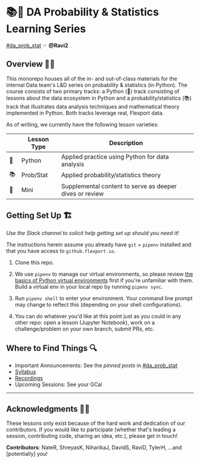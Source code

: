 # 📚🐍 DA Probability & Statistics Learning Series 
[\#da_prob_stat](https://flexport.slack.com/archives/G0119CY6W56) ☞ **@Ravi2**

## Overview 👨‍🏫

This monorepo houses all of the in- and out-of-class materials for the internal Data team's L&D series on probability & statistics (in Python). The course consists of two primary tracks: a Python (🐍) track consisting of lessons about the data ecosystem in Python and a probability/statistics (📚) track that illustrates data analysis techniques and mathematical theory implemented in Python. Both tracks leverage real, Flexport data.

As of writing, we currently have the following lesson varieties:

|   | Lesson Type  | Description                        |
|---|--------------|-------------------------------------|
| 🐍  | Python     | Applied practice using Python for data analysis |
| 📚  | Prob/Stat  | Applied probability/statistics theory |
| 🤏  | Mini       | Supplemental content to serve as deeper dives or review |

## Getting Set Up 🏗
_Use the Slack channel to solicit help getting set up should you need it!_

The instructions herein assume you already have `git` + `pipenv` installed and that you have access to `github.flexport.io`.

1. Clone this repo.

2. We use `pipenv` to manage our virtual environments, so please review [the basics of Python virtual environments](https://flexport.slack.com/files/UP1Q44N20/F010LCCDFJ8/python_environments_101_for_data_analysts) first if you're unfamiliar with them. Build a virtual env in your local repo by running `pipenv sync`.

3. Run `pipenv shell` to enter your environment. Your command line prompt may change to reflect this (depending on your shell configurations).

4. You can do whatever you'd like at this point just as you could in any other repo: open a lesson (Jupyter Notebook), work on a challenge/problem on your own branch, submit PRs, etc.

## Where to Find Things 🔍

- Important Announcements: See the _pinned posts_ in [\#da_prob_stat](https://flexport.slack.com/archives/G0119CY6W56)
- [Syllabus](https://docs.google.com/document/d/1s7jkXkjIAX2cGI8sKCURmSr4Q0heg1cpv7J479Nfkf4/edit#heading=h.njgornklx0x7)
- [Recordings](https://drive.google.com/drive/folders/1ebuHd3aKd1VUDScSGeVzB9rxe2Q-yldF?usp=sharing)
- Upcoming Sessions: See your GCal

---

## Acknowledgments 🙏🏽

These lessons only exist because of the hard work and dedication of our contributors. If you would like to participate (whether that's leading a session, contributing code, sharing an idea, etc.), please get in touch!

**Contributors**: NateR, ShreyasK, NiharikaJ, DavidS, RaviD, TylerH, ...and \[potentially\] you!


